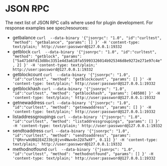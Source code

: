 # JSON RPC

The next list of JSON RPC calls where used for plugin development.
For response examples see spec/resources:

  * getbalance
    `curl  --data-binary '{"jsonrpc": "1.0", "id":"curltest", "method": "getbalance", "params": [] }' -H 'content-type: text/plain;' http://user:password@127.0.0.1:19332`
  * getblock
    `curl  --data-binary '{"jsonrpc": "1.0", "id":"curltest", "method": "getblock", "params": ["5a471d4fd13d8bc3351e4d3a618fa55993326014b925346d8e9272e271e97c4e", 2] }' -H 'content-type: text/plain;' http://user:password@127.0.0.1:19332`
  * getblockcount
    `curl  --data-binary '{"jsonrpc": "1.0", "id":"curltest", "method": "getblockcount", "params": [] }' -H 'content-type: text/plain;' http://user:password@127.0.0.1:19332`
  * getblockhash
    `curl --data-binary '{"jsonrpc": "1.0", "id":"curltest", "method": "getblockhash", "params": [40500] }' -H 'content-type: text/plain;' http://user:password@127.0.0.1:19332 `
  * getnewaddress
    `curl --data-binary '{"jsonrpc": "1.0", "id":"curltest", "method": "getnewaddress", "params": [] }' -H 'content-type: text/plain;' http://user:password@127.0.0.1:19332 `
  * listaddressgroupings
    `curl --data-binary '{"jsonrpc": "1.0", "id":"curltest", "method": "listaddressgroupings", "params": [] }' -H 'content-type: text/plain;' http://user:password@127.0.0.1:19332`
  * sendtoaddress
    `curl --data-binary '{"jsonrpc": "1.0", "id":"curltest", "method": "sendtoaddress", "params": ["QRnrwkUBQ2E4ZJ3bj8jvn4Nwx4nJ2U7wXF", 0.11] }' -H 'content-type: text/plain;' http://user:password@127.0.0.1:19332`
  * methodnotfound
    `curl  --data-binary '{"jsonrpc": "1.0", "id":"curltest", "method": "methodnotfound", "params": [] }' -H 'content-type: text/plain;' http://user:password@127.0.0.1:19332`
